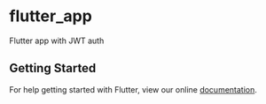# flutter_app

Flutter app with JWT auth

## Getting Started

For help getting started with Flutter, view our online
[documentation](https://flutter.io/).
